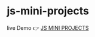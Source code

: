 # js-mini-projects

live Demo 👉 [JS MINI PROJECTS](https://shahnawazalam3641.github.io/js-mini-projects/)
